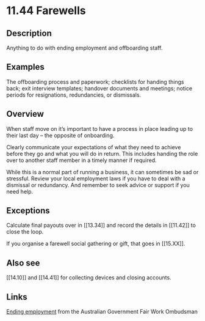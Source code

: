 # 11.44 Farewells

## Description

Anything to do with ending employment and offboarding staff.

## Examples

The offboarding process and paperwork; checklists for handing things back; exit interview templates; handover documents and meetings; notice periods for resignations, redundancies, or dismissals.

## Overview

When staff move on it’s important to have a process in place leading up to their last day – the opposite of onboarding.

Clearly communicate your expectations of what they need to achieve before they go and what you will do in return. This includes handing the role over to another staff member in a timely manner if required.

While this is a normal part of running a business, it can sometimes be sad or stressful. Review your local employment laws if you have to deal with a dismissal or redundancy. And remember to seek advice or support if you need help.

## Exceptions

Calculate final payouts over in [[13.34]] and record the details in [[11.42]] to close the loop.

If you organise a farewell social gathering or gift, that goes in [[15.XX]].

## Also see

[[14.10]] and [[14.41]] for collecting devices and closing accounts.

## Links

[Ending employment](https://www.fairwork.gov.au/ending-employment) from the Australian Government Fair Work Ombudsman

